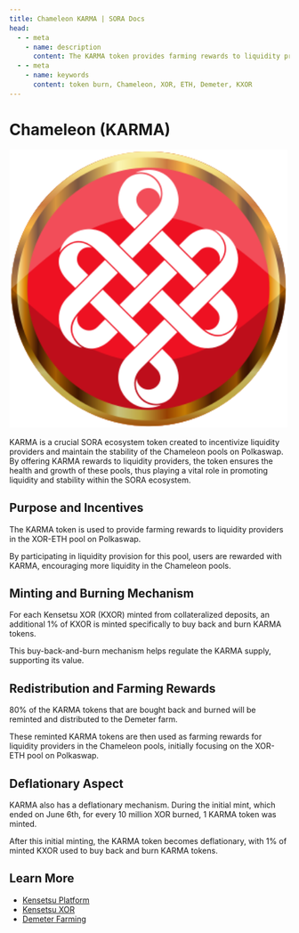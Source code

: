 ```yaml
---
title: Chameleon KARMA | SORA Docs
head:
  - - meta
    - name: description
      content: The KARMA token provides farming rewards to liquidity providers in the XOR-ETH pool on Polkaswap. It is specifically designed to incentivize liquidity providers and support the stability of the Chameleon pools on Polkaswap.
  - - meta
    - name: keywords
      content: token burn, Chameleon, XOR, ETH, Demeter, KXOR
---
```


# Chameleon (KARMA)

<img src=".gitbook/assets/karma.svg" alt="drawing" width="500"/>

KARMA is a crucial SORA ecosystem token created to incentivize liquidity providers and maintain the stability of the Chameleon pools on Polkaswap. By offering KARMA rewards to liquidity providers, the token ensures the health and growth of these pools, thus playing a vital role in promoting liquidity and stability within the SORA ecosystem.

## Purpose and Incentives

The KARMA token is used to provide farming rewards to liquidity providers in the XOR-ETH pool on Polkaswap.

By participating in liquidity provision for this pool, users are rewarded with KARMA, encouraging more liquidity in the Chameleon pools.

## Minting and Burning Mechanism

For each Kensetsu XOR (KXOR) minted from collateralized deposits, an additional 1% of KXOR is minted specifically to buy back and burn KARMA tokens.

This buy-back-and-burn mechanism helps regulate the KARMA supply, supporting its value.

## Redistribution and Farming Rewards

80% of the KARMA tokens that are bought back and burned will be reminted and distributed to the Demeter farm.

These reminted KARMA tokens are then used as farming rewards for liquidity providers in the Chameleon pools, initially focusing on the XOR-ETH pool on Polkaswap.

## Deflationary Aspect

KARMA also has a deflationary mechanism. During the initial mint, which ended on June 6th, for every 10 million XOR burned, 1 KARMA token was minted.

After this initial minting, the KARMA token becomes deflationary, with 1% of minted KXOR used to buy back and burn KARMA tokens.

## Learn More

- [Kensetsu Platform](/kensetsu-vaults.md)
- [Kensetsu XOR](/kxor.md)
- [Demeter Farming](/ceres/demeter-farming.md)

